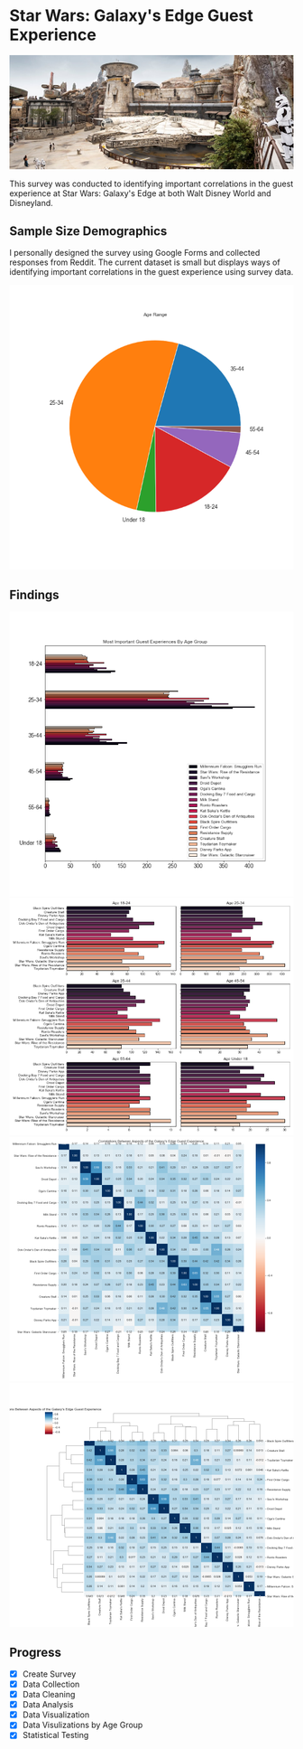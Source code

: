 # Star Wars: Galaxy's Edge Guest Experience
![Bryant-Denny Stadium](images/starwars.jpg)

This survey was conducted to identifying important correlations in the guest experience at Star Wars: Galaxy's Edge at both Walt Disney World and Disneyland.

## Sample Size Demographics
I personally designed the survey using Google Forms and collected responses from Reddit. The current dataset is small but displays ways of identifying important correlations in the guest experience using survey data. 

![Age](images/age.png)

## Findings
![Ages Grouped](images/age_grouped.png)
![Ages Seperate](images/age_seperate.png)
![Corr Matrix](images/corrmatrix.png)
![Clustermap](images/clustermap.png)

## Progress
- [x] Create Survey
- [x] Data Collection
- [x] Data Cleaning
- [x] Data Analysis
- [x] Data Visualization
- [x] Data Visulizations by Age Group
- [x] Statistical Testing
